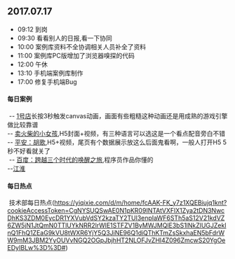 ## 2017.07.17
* 09:12 到岗
* 09:30 看看别人的日报,看一下协同
* 10:00 案例库资料不全协调相关人员补全了资料
* 11:00 案例库PC版增加了浏览器嗅探的代码
* 12:00 午休
* 13:10 手机端案例库制作
* 17:00 修复手机端Bug






#### 每日案例
  -- [1号店](http://qsdh.socialfishface.com/index.html)长按3秒触发canvas动画，画面有些粗糙这种动画还是用成熟的游戏引擎做比较靠谱<br/>
  -- [卖火柴的小女孩](http://170710gqe.treedom.cn/?_wv=1),H5封面+视频，有三种语言可以选这是一个看点配音旁白不错<br/>
  -- [平安：胡歌](https://pingan.100jc.net/annalsHttps/),H5+视频，尾页有个数据展示放这么后面鬼看啊，一般人打开H5 5秒不好看就关了<br/>
  -- [百度：跨越三个时代的唤醒之旅](http://client.elloworld.cn/baidu/dueros/),程序员作品你懂的<br/>
  --[江淮](https://new.wx.thinknet.cc/cc_case/c17q2/c06jacTimeline/)
#### 每日热点
  技术部每日热点(https://yiqixie.com/d/m/home/fcAAK-FK_y7z1XQEBiujq1knt?cookieAccessToken=CgNYSUQSwAE0N1pKR09INTAtVXFlX1Zya2tDN3NwcDhKS3ZDM0EycDR1YXVubVdSY2kzaTY2TUl3enpIaWF6STh5aS12V21kdVZ6ZW5jN1JtQmN0TTlUYkNRR2lrWlE1STFZV1ByMWJMQlE3bS1lNkZlUGJZeklnQ1FhQ1ZEaG9kVU8tWXR6YjY5Q3JiNE96Q1diQThKTmZsSkxhaEN5bFdrWW9mM3JBM2YyOUVvNGQ2OGpJbjhHT2NLOFJvZHl4Z096ZmcwS20YgOeEDyIBLw%3D%3D#)

